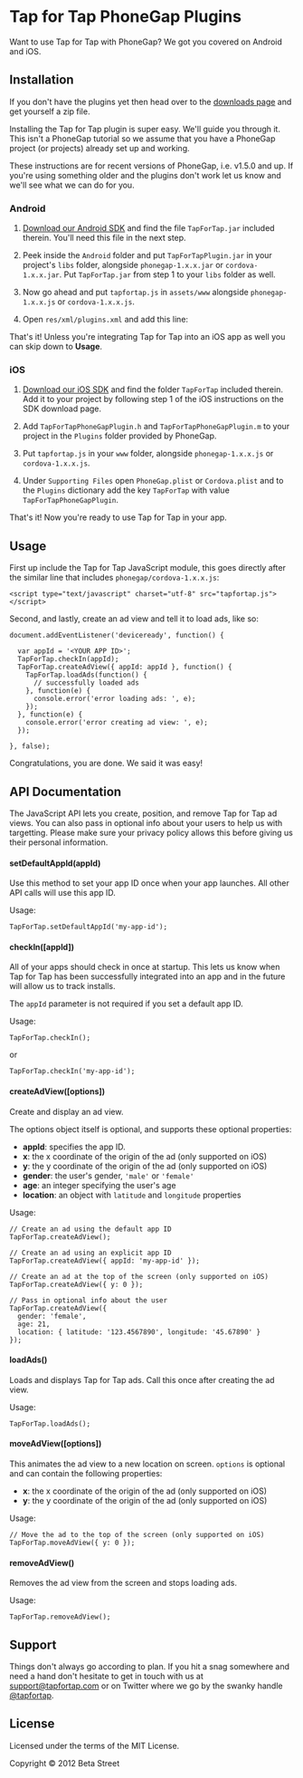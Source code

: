 # Tap for Tap PhoneGap Plugins

Want to use Tap for Tap with PhoneGap? We got you covered on Android and iOS.

## Installation
If you don't have the plugins yet then head over to the [downloads page](https://github.com/betastreet/TapForTap-PhoneGap/downloads) and
get yourself a zip file.

Installing the Tap for Tap plugin is super easy. We'll guide you through it.
This isn't a PhoneGap tutorial so we assume that you have a PhoneGap project
(or projects) already set up and working.

These instructions are for recent versions of PhoneGap, i.e. v1.5.0 and up. If
you're using something older and the plugins don't work let us know and we'll
see what we can do for you.

### Android
1. [Download our Android SDK](http://developer.tapfortap.com/sdk) and find
the file `TapForTap.jar` included therein. You'll need this file in the next
step.

2. Peek inside the `Android` folder and put `TapForTapPlugin.jar` in your
project's `libs` folder, alongside `phonegap-1.x.x.jar` or `cordova-1.x.x.jar`.
Put `TapForTap.jar` from step 1 to your `libs` folder as well.

3. Now go ahead and put `tapfortap.js` in `assets/www` alongside
`phonegap-1.x.x.js` or `cordova-1.x.x.js`.

4. Open `res/xml/plugins.xml` and add this line:

    <plugin name="TapForTap" value="com.tapfortap.phonegap.TapForTapPlugin"/>

That's it! Unless you're integrating Tap for Tap into an iOS app as well you
can skip down to **Usage**.

### iOS
1. [Download our iOS SDK](http://developer.tapfortap.com/sdk) and find the
folder `TapForTap` included therein. Add it to your project by following
step 1 of the iOS instructions on the SDK download page.

2. Add `TapForTapPhoneGapPlugin.h` and `TapForTapPhoneGapPlugin.m` to your
project in the `Plugins` folder provided by PhoneGap.

3. Put `tapfortap.js` in your `www` folder, alongside `phonegap-1.x.x.js`
or `cordova-1.x.x.js`.

4. Under `Supporting Files` open `PhoneGap.plist` or `Cordova.plist` and
to the `Plugins` dictionary add the key `TapForTap` with value
`TapForTapPhoneGapPlugin`.

That's it! Now you're ready to use Tap for Tap in your app.

## Usage
First up include the Tap for Tap JavaScript module, this goes directly after
the similar line that includes `phonegap/cordova-1.x.x.js`:

    <script type="text/javascript" charset="utf-8" src="tapfortap.js"></script>

Second, and lastly, create an ad view and tell it to load ads, like so:

```
document.addEventListener('deviceready', function() {

  var appId = '<YOUR APP ID>';
  TapForTap.checkIn(appId);
  TapForTap.createAdView({ appId: appId }, function() {
    TapForTap.loadAds(function() {
      // successfully loaded ads
    }, function(e) {
      console.error('error loading ads: ', e);
    });
  }, function(e) {
    console.error('error creating ad view: ', e);
  });

}, false);
```

Congratulations, you are done. We said it was easy!

## API Documentation
The JavaScript API lets you create, position, and remove Tap for Tap ad views. You
can also pass in optional info about your users to help us with targetting. Please
make sure your privacy policy allows this before giving us their personal information.

#### setDefaultAppId(appId)
Use this method to set your app ID once when your app launches. All other
API calls will use this app ID.

Usage:

    TapForTap.setDefaultAppId('my-app-id');

#### checkIn([appId])
All of your apps should check in once at startup. This lets us know when Tap for Tap
has been successfully integrated into an app and in the future will allow us to track
installs.

The `appId` parameter is not required if you set a default app ID.

Usage:

    TapForTap.checkIn();

or

    TapForTap.checkIn('my-app-id');

#### createAdView([options])
Create and display an ad view.

The options object itself is optional, and supports these optional properties:

  * **appId**:  specifies the app ID.
  * **x**: the x coordinate of the origin of the ad (only supported on iOS)
  * **y**: the y coordinate of the origin of the ad (only supported on iOS)
  * **gender**: the user's gender, `'male'` or `'female'`
  * **age**: an integer specifying the user's age
  * **location**: an object with `latitude` and `longitude` properties

Usage:

```
// Create an ad using the default app ID
TapForTap.createAdView();

// Create an ad using an explicit app ID
TapForTap.createAdView({ appId: 'my-app-id' });

// Create an ad at the top of the screen (only supported on iOS)
TapForTap.createAdView({ y: 0 });

// Pass in optional info about the user
TapForTap.createAdView({
  gender: 'female',
  age: 21,
  location: { latitude: '123.4567890', longitude: '45.67890' }
});
```

#### loadAds()
Loads and displays Tap for Tap ads. Call this once after creating the ad view.

Usage:

    TapForTap.loadAds();

#### moveAdView([options])
This animates the ad view to a new location on screen. `options` is optional
and can contain the following properties:

  * **x**: the x coordinate of the origin of the ad (only supported on iOS)
  * **y**: the y coordinate of the origin of the ad (only supported on iOS)

Usage:

    // Move the ad to the top of the screen (only supported on iOS)
    TapForTap.moveAdView({ y: 0 });

#### removeAdView()
Removes the ad view from the screen and stops loading ads.

Usage:

    TapForTap.removeAdView();

## Support
Things don't always go according to plan. If you hit a snag somewhere and need a
hand don't hesitate to get in touch with us at
[support@tapfortap.com](mailto:support@tapfortap.com) or on Twitter where we go
by the swanky handle [@tapfortap](https://twitter.com/tapfortap).

## License

Licensed under the terms of the MIT License.

Copyright &copy; 2012 Beta Street
